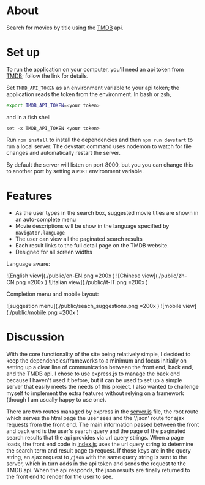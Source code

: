 # About

Search for movies by title using the [TMDB][TMDB] api.

# Set up

To run the application on your computer, you'll need an api token from [TMDB][TMDB]; follow the link for details.

Set `TMDB_API_TOKEN` as an environment variable to your api token; the application reads the token from the environment.
In bash or zsh,
```bash
export TMDB_API_TOKEN=<your token>
```
and in a fish shell
```fish
set -x TMDB_API_TOKEN <your token>
```

Run `npm install` to install the dependencies and then `npm run devstart` to run a local server.
The devstart command uses nodemon to watch for file changes and automatically restart the server.


By default the server will listen on port 8000, but you you can change this to another port by setting a `PORT` environment variable.


# Features

* As the user types in the search box, suggested movie titles are shown in an auto-complete menu
* Movie descriptions will be show in the language specified by `navigator.language`
* The user can view all the paginated search results
* Each result links to the full detail page on the TMDB website.
* Designed for all screen widths

Language aware:

![English view](./public/en-EN.png =200x )
![Chinese view](./public/zh-CN.png =200x )
![Italian view](./public/it-IT.png =200x )

Completion menu and mobile layout:

![suggestion menu](./public/seach_suggestions.png =200x )
![mobile view](./public/mobile.png =200x )


# Discussion
With the core functionality of the site being relatively simple, I decided to keep the dependencies/frameworks
to a minimum and focus initially on setting up a clear line of communication between the front end, back end,
and the TMDB api.  I chose to use express.js to manage the back end because I haven't used it before, but it can be used
to set up a simple server that easily meets the needs of this project.  I also wanted to challenge myself to implement
the extra features without relying on a framework (though I am usually happy to use one).

There are two routes managed by express in the [server.js](./server.js) file, the root route which serves the html page the user
sees and the '/json' route for ajax requests from the front end.
The main information passed between the front and back end is the user's search query and the page of the paginated search
results that the api provides via url query strings.  When a page loads, the front end code in [index.js](./index.js) uses the
url query string to determine the search term and result page to request.  If those keys are in the query string, an ajax
request to `/json` with the same query string is sent to the server, which in turn adds in the api token and sends the request
to the TMDB api.  When the api responds, the json results are finally returned to the front end to render for the user to see.





[TMDB]: https://developers.themoviedb.org/3/getting-started/introduction
